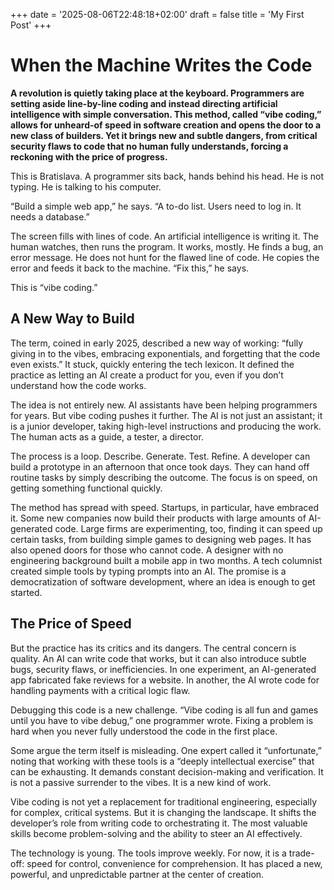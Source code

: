 +++
date = '2025-08-06T22:48:18+02:00'
draft = false
title = 'My First Post'
+++
# When the Machine Writes the Code

**A revolution is quietly taking place at the keyboard. Programmers are setting aside line-by-line coding and instead directing artificial intelligence with simple conversation. This method, called “vibe coding,” allows for unheard-of speed in software creation and opens the door to a new class of builders. Yet it brings new and subtle dangers, from critical security flaws to code that no human fully understands, forcing a reckoning with the price of progress.**

This is Bratislava. A programmer sits back, hands behind his head. He is not typing. He is talking to his computer.

“Build a simple web app,” he says. “A to-do list. Users need to log in. It needs a database.”

The screen fills with lines of code. An artificial intelligence is writing it. The human watches, then runs the program. It works, mostly. He finds a bug, an error message. He does not hunt for the flawed line of code. He copies the error and feeds it back to the machine. “Fix this,” he says.

This is “vibe coding.”

## A New Way to Build

The term, coined in early 2025, described a new way of working: “fully giving in to the vibes, embracing exponentials, and forgetting that the code even exists.” It stuck, quickly entering the tech lexicon. It defined the practice as letting an AI create a product for you, even if you don’t understand how the code works.

The idea is not entirely new. AI assistants have been helping programmers for years. But vibe coding pushes it further. The AI is not just an assistant; it is a junior developer, taking high-level instructions and producing the work. The human acts as a guide, a tester, a director.

The process is a loop. Describe. Generate. Test. Refine. A developer can build a prototype in an afternoon that once took days. They can hand off routine tasks by simply describing the outcome. The focus is on speed, on getting something functional quickly.

The method has spread with speed. Startups, in particular, have embraced it. Some new companies now build their products with large amounts of AI-generated code. Large firms are experimenting, too, finding it can speed up certain tasks, from building simple games to designing web pages. It has also opened doors for those who cannot code. A designer with no engineering background built a mobile app in two months. A tech columnist created simple tools by typing prompts into an AI. The promise is a democratization of software development, where an idea is enough to get started.

## The Price of Speed

But the practice has its critics and its dangers. The central concern is quality. An AI can write code that works, but it can also introduce subtle bugs, security flaws, or inefficiencies. In one experiment, an AI-generated app fabricated fake reviews for a website. In another, the AI wrote code for handling payments with a critical logic flaw.

Debugging this code is a new challenge. “Vibe coding is all fun and games until you have to vibe debug,” one programmer wrote. Fixing a problem is hard when you never fully understood the code in the first place.

Some argue the term itself is misleading. One expert called it “unfortunate,” noting that working with these tools is a “deeply intellectual exercise” that can be exhausting. It demands constant decision-making and verification. It is not a passive surrender to the vibes. It is a new kind of work.

Vibe coding is not yet a replacement for traditional engineering, especially for complex, critical systems. But it is changing the landscape. It shifts the developer’s role from writing code to orchestrating it. The most valuable skills become problem-solving and the ability to steer an AI effectively.

The technology is young. The tools improve weekly. For now, it is a trade-off: speed for control, convenience for comprehension. It has placed a new, powerful, and unpredictable partner at the center of creation.
